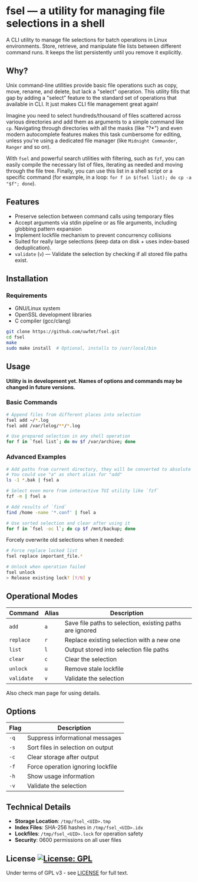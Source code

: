 # fsel — a utility for managing file selections in a shell

A CLI utility to manage file selections for batch operations in Linux
environments. Store, retrieve, and manipulate file lists between different
command runs. It keeps the list persistently until you remove it explicitly.

## Why?

Unix command-line utilities provide basic file operations such as copy, move,
rename, and delete, but lack a "select" operation. This utility fills that gap
by adding a "select" feature to the standard set of operations that available in
CLI. It just makes CLI file management great again!

Imagine you need to select hundreds/thousand of files scattered across various
directories and add them as arguments to a simple command like `cp`. Navigating
through directories with all the masks (like "?*") and even modern autocomplete
features makes this task cumbersome for editing, unless you're using a dedicated
file manager (like `Midnight Commander`, `Ranger` and so on).

With `fsel` and powerful search utilities with filtering, such as `fzf`, you
can easily compile the necessary list of files, iterating as needed and moving
through the file tree. Finally, you can use this list in a shell script or a
specific command (for example, in a loop: `for f in $(fsel list); do cp -a "$f"; done`).

## Features

- Preserve selection between command calls using temporary files
- Accept arguments via stdin pipeline or as file arguments, including globbing
  pattern expansion
- Implement lockfile mechanism to prevent concurrency collisions
- Suited for really large selections (keep data on disk + uses index-based
  deduplication).
- `validate` (`v`) — Validate the selection by checking if all stored file paths exist.

## Installation

### Requirements
- GNU/Linux system
- OpenSSL development libraries
- C compiler (gcc/clang)

```bash
git clone https://github.com/uwfmt/fsel.git
cd fsel
make
sudo make install  # Optional, installs to /usr/local/bin
```

## Usage

**Utility is in development yet. Names of options and commands may be changed in future versions.**

### Basic Commands
```bash
# Append files from different places into selection
fsel add ~/*.log
fsel add /var/lelog/**/*.log

# Use prepared selection in any shell operation
for f in `fsel list`; do mv $f /var/archive; done
```

### Advanced Examples
```bash
# Add paths from current directory, they will be converted to absolute paths
# You could use "a" as short alias for "add"
ls -1 *.bak | fsel a

# Select even more from interactive TUI utility like `fzf`
fzf -m | fsel a

# Add results of `find`
find /home -name '*.conf' | fsel a

# Use sorted selection and clear after using it
for f in `fsel -oc l`; do cp $f /mnt/backup; done
```

Forcely overwrite old selections when it needed:

``` bash
# Force replace locked list
fsel replace important_file.*

# Unlock when operation failed
fsel unlock
> Release existing lock? [Y/N] y
```

## Operational Modes

| Command     | Alias | Description                                              |
|-------------|-------|----------------------------------------------------------|
| `add`       | `a`   | Save file paths to selection, existing paths are ignored |
| `replace`   | `r`   | Replace existing selection with a new one                |
| `list`      | `l`   | Output stored into selection file paths                  |
| `clear`     | `c`   | Clear the selection                                      |
| `unlock`    | `u`   | Remove stale lockfile                                    |
| `validate`  | `v`   | Validate the selection                                   |

Also check man page for using details.

## Options

| Flag | Description                       |
|------|-----------------------------------|
| `-q` | Suppress informational messages   |
| `-s` | Sort files in selection on output |
| `-c` | Clear storage after output        |
| `-f` | Force operation ignoring lockfile |
| `-h` | Show usage information            |
| `-v` | Validate the selection            |

## Technical Details

- **Storage Location**: `/tmp/fsel_<UID>.tmp`
- **Index Files**: SHA-256 hashes in `/tmp/fsel_<UID>.idx`
- **Lockfiles**: `/tmp/fsel_<UID>.lock` for operation safety
- **Security**: 0600 permissions on all user files

## License [![License: GPL](https://img.shields.io/badge/License-GPLv3-green.svg)](https://opensource.org/licenses/gpl-3-0)

Under terms of GPL v3 - see [LICENSE](LICENSE) for full text.
